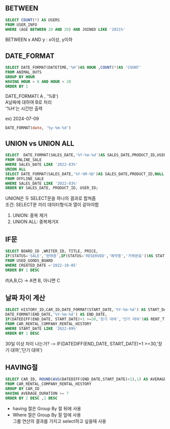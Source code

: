 ## BETWEEN
```sql
SELECT COUNT(*) AS USERS
FROM USER_INFO
WHERE (AGE BETWEEN 20 AND 29) AND JOINED LIKE '2021%'
```
BETWEEN x AND y : x이상, y이하  

## DATE_FORMAT
```sql
SELECT DATE_FORMAT(DATETIME,'%H')AS HOUR ,COUNT(*)AS 'COUNT' 
FROM ANIMAL_OUTS
GROUP BY HOUR
HAVING HOUR > 8 AND HOUR < 20
ORDER BY 1
``` 
DATE_FORMAT( A , '%B')  
A날짜에 대하여 B로 처리  
'%H'는 시간만 출력  
  
ex) 2024-07-09
```sql
DATE_FORMAT(date, '%y-%m-%d')
```

## UNION vs UNION ALL
```sql
SELECT  DATE_FORMAT(SALES_DATE,'%Y-%m-%d')AS SALES_DATE,PRODUCT_ID,USER_ID,SALES_AMOUNT
FROM ONLINE_SALE
WHERE SALES_DATE LIKE '2022-03%'
UNION ALL
SELECT DATE_FORMAT(SALES_DATE,'%Y-%M-%D')AS SALES_DATE,PRODUCT_ID,NULL,SALES_AMOUNT
FROM OFFLINE_SALE 
WHERE SALES_DATE LIKE '2022-03%'
ORDER BY SALES_DATE, PRODUCT_ID, USER_ID;
```
UNION은 두 SELECT문을 하나의 결과로 합쳐줌  
조건: SELECT문 끼리 데이터형식과 열이 같아야함  
1. UNION: 중복 제거  
2. UNION ALL: 중복제거X  

## IF문
```sql
SELECT BOARD_ID ,WRITER_ID, TITLE, PRICE,
IF(STATUS='SALE','판매중',IF(STATUS='RESERVED','예약중','거래완료'))AS STATUS
FROM USED_GOODS_BOARD
WHERE CREATED_DATE ='2022-10-05'
ORDER BY 1 DESC
```
if(A,B,C) -> A면 B, 아니면 C  

## 날짜 차이 계산
```sql
SELECT HISTORY_ID,CAR_ID,DATE_FORMAT(START_DATE,'%Y-%m-%d') AS START_DATE,
DATE_FORMAT(END_DATE,'%Y-%m-%d') AS END_DATE,
IF(DATEDIFF(END_DATE, START_DATE)+1 >=30,'장기 대여','단기 대여')AS RENT_TYPE
FROM CAR_RENTAL_COMPANY_RENTAL_HISTORY
WHERE START_DATE LIKE '2022-09%'
ORDER BY 1 DESC
```
30일 이상 차이 나는가? -> IF(DATEDIFF(END_DATE, START_DATE)+1 >=30,'장기 대여','단기 대여')  

## HAVING절
```sql
SELECT CAR_ID, ROUND(AVG(DATEDIFF(END_DATE,START_DATE)+1),1) AS AVERAGE_DURATION
FROM CAR_RENTAL_COMPANY_RENTAL_HISTORY
GROUP BY CAR_ID
HAVING AVERAGE_DURATION >= 7
ORDER BY 2 DESC ,1 DESC
```
- having 절은 Group By 절 뒤에 사용  
- Where 절은 Group By 절 앞에 사용  
그룹 연산의 결과를 가지고 select하고 싶을때 사용
